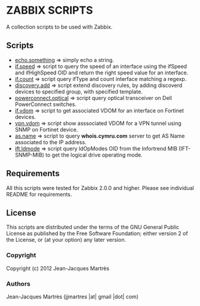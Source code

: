 ZABBIX SCRIPTS
==============

A collection scripts to be used with Zabbix.

Scripts
-------

  * [echo.something](https://github.com/jjmartres/Zabbix/tree/master/zbx-scripts/echo.something) => simply echo a string.
  * [if.speed](https://github.com/jjmartres/Zabbix/tree/master/zbx-scripts/if.speed) => script to query the speed of an interface using the ifSpeed and ifHighSpeed OID and return the right speed value for an interface.
  * [if.count](https://github.com/jjmartres/Zabbix/tree/master/zbx-scripts/if.count) => script query ifType and count interface matching a regexp.
  * [discovery.add](https://github.com/jjmartres/Zabbix/tree/master/zbx-scripts/discovery.add) => script extend discovery rules, by adding discoverd devices to specified group, with specified template.
  * [powerconnect.optical](https://github.com/jjmartres/Zabbix/tree/master/zbx-scripts/powerconnect.optical) => script query optical transceiver on Dell PowerConnect switches.
  * [if.vdom](https://github.com/jjmartres/Zabbix/tree/master/zbx-scripts/if.vdom) => script to get associated VDOM for an interface on Fortinet devices.
  * [vpn.vdom](https://github.com/jjmartres/Zabbix/tree/master/zbx-scripts/vpn.vdom) => script show asssociated VDOM for a VPN tunnel using SNMP on Fortinet device.
  * [as.name](https://github.com/jjmartres/Zabbix/tree/master/zbx-scripts/as.name) => script to query **whois.cymru.com** server to get AS Name associated to the IP address.
  * [ift.ldmode](https://github.com/jjmartres/Zabbix/tree/master/zbx-scripts/lft.ldmode) => script query ldOpModes OID from the Infortrend MIB (IFT-SNMP-MIB) to get the logical drive operating mode.

Requirements
------------

All this scripts were tested for Zabbix 2.0.0 and higher. Please see individual README for requirements.

License
-------

This scripts are distributed under the terms of the GNU General Public License as published by the Free Software Foundation; either version 2 of the License, or (at your option) any later version.

### Copyright

  Copyright (c) 2012 Jean-Jacques Martrès

### Authors
  
  Jean-Jacques Martrès
  (jjmartres |at| gmail |dot| com)
